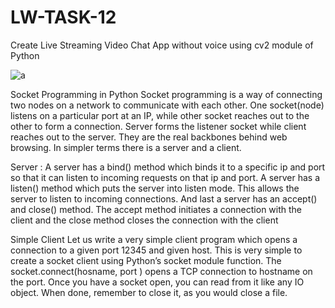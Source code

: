 # LW-TASK-12
Create Live Streaming Video Chat App without voice using cv2 module of Python

![a](https://user-images.githubusercontent.com/78929192/121529859-6fe26300-ca1a-11eb-906a-7960d7ebfd15.PNG)

Socket Programming in Python Socket programming is a way of connecting two nodes on a network to communicate with each other. One socket(node) listens on a particular port at an IP, while other socket reaches out to the other to form a connection. Server forms the listener socket while client reaches out to the server. They are the real backbones behind web browsing. In simpler terms there is a server and a client.

Server :
A server has a bind() method which binds it to a specific ip and port so that it can listen to incoming requests on that ip and port. A server has a listen() method which puts the server into listen mode. This allows the server to listen to incoming connections. And last a server has an accept() and close() method. The accept method initiates a connection with the client and the close method closes the connection with the client

Simple Client
Let us write a very simple client program which opens a connection to a given port 12345 and given host. This is very simple to create a socket client using Python’s socket module function. The socket.connect(hosname, port ) opens a TCP connection to hostname on the port. Once you have a socket open, you can read from it like any IO object. When done, remember to close it, as you would close a file.
